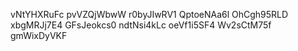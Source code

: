 vNtYHXRuFc
pvVZQjWbwW
r0byJIwRV1
QptoeNAa6l
OhCgh95RLD
xbgMRJj7E4
GFsJeokcs0
ndtNsi4kLc
oeVf1i5SF4
Wv2sCtM75f
gmWixDyVKF

